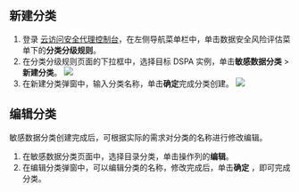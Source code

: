 
## 新建分类

1. 登录 [云访问安全代理控制台](https://console.cloud.tencent.com/casb)，在左侧导航菜单栏中，单击数据安全风险评估菜单下的**分类分级规则**。
2. 在分类分级规则页面的下拉框中，选择目标 DSPA 实例，单击**敏感数据分类** > **新建分类**。
![](https://qcloudimg.tencent-cloud.cn/raw/2d38d88a952336e35272193afff9f087.png)
3. 在新建分类弹窗中，输入分类名称，单击**确定**完成分类创建。
![](https://qcloudimg.tencent-cloud.cn/raw/1a7ae28ba55de4c0c738c08628444875.png)

## 编辑分类

敏感数据分类创建完成后，可根据实际的需求对分类的名称进行修改编辑。
1. 在敏感数据分类页面中，选择目录分类，单击操作列的**编辑**。
2. 在编辑分类弹窗中，可以编辑分类的名称，修改完成后，单击**确定** ，即可完成分类。

